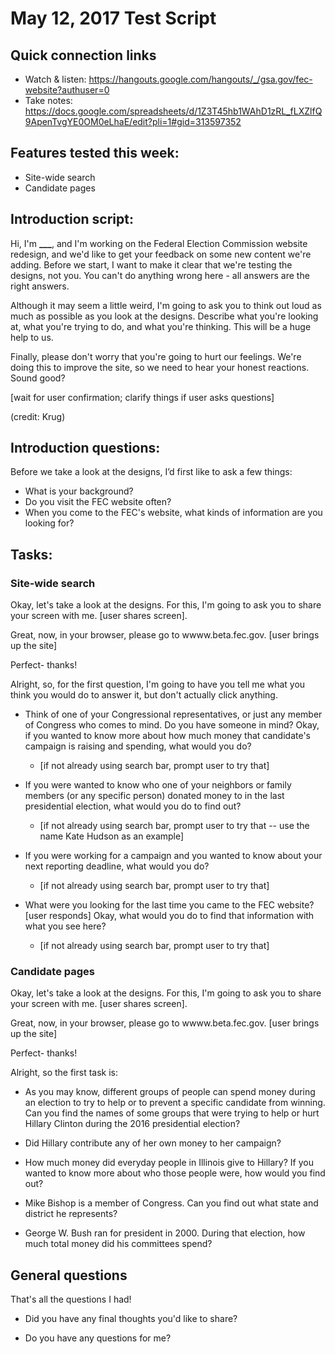 # May 12, 2017 Test Script

## Quick connection links

- Watch & listen: <https://hangouts.google.com/hangouts/_/gsa.gov/fec-website?authuser=0>
- Take notes: <https://docs.google.com/spreadsheets/d/1Z3T45hb1WAhD1zRL_fLXZlfQ9ApenTvgYE0OM0eLhaE/edit?pli=1#gid=313597352>

## Features tested this week:

- Site-wide search
- Candidate pages

## Introduction script: 

Hi, I'm **___**, and I'm working on the Federal Election Commission website redesign, and we'd like to get your feedback on some new content we're adding. Before we start, I want to make it clear that we're testing the designs, not you. You can't do anything wrong here - all answers are the right answers.

Although it may seem a little weird, I'm going to ask you to think out loud as much as possible as you look at the designs. Describe what you're looking at, what you're trying to do, and what you're thinking. This will be a huge help to us.

Finally, please don't worry that you're going to hurt our feelings. We're doing this to improve the site, so we need to hear your honest reactions. Sound good?

[wait for user confirmation; clarify things if user asks questions]

(credit: Krug)

## Introduction questions:

Before we take a look at the designs, I’d first like to ask a few things:

- What is your background?
- Do you visit the FEC website often?
- When you come to the FEC's website, what kinds of information are you looking for? 

## Tasks:

### Site-wide search

Okay, let's take a look at the designs. For this, I'm going to ask you to share your screen with me. [user shares screen].

Great, now, in your browser, please go to wwww.beta.fec.gov. [user brings up the site]

Perfect- thanks! 

Alright, so, for the first question, I'm going to have you tell me what you think you would do to answer it, but don't actually click anything. 


- Think of one of your Congressional representatives, or just any member of Congress who comes to mind. Do you have someone in mind? Okay, if you wanted to know more about how much money that candidate's campaign is raising and spending, what would you do?
    - [if not already using search bar, prompt user to try that]

- If you were wanted to know who one of your neighbors or family members (or any specific person) donated money to in the last presidential election, what would you do to find out?
    - [if not already using search bar, prompt user to try that -- use the name Kate Hudson as an example]

- If you were working for a campaign and you wanted to know about your next reporting deadline, what would you do?
    - [if not already using search bar, prompt user to try that]

- What were you looking for the last time you came to the FEC website? [user responds] Okay, what would you do to find that information with what you see here?
    - [if not already using search bar, prompt user to try that]
 
### Candidate pages

Okay, let's take a look at the designs. For this, I'm going to ask you to share your screen with me. [user shares screen].

Great, now, in your browser, please go to wwww.beta.fec.gov. [user brings up the site]

Perfect- thanks! 

Alright, so the first task is:

- As you may know, different groups of people can spend money during an election to try to help or to prevent a specific candidate from winning. Can you find the names of some groups that were trying to help or hurt Hillary Clinton during the 2016 presidential election? 

- Did Hillary contribute any of her own money to her campaign? 

- How much money did everyday people in Illinois give to Hillary? If you wanted to know more about who those people were, how would you find out?

- Mike Bishop is a member of Congress. Can you find out what state and district he represents? 

- George W. Bush ran for president in 2000. During that election, how much total money did his committees spend?


## General questions

That's all the questions I had!

- Did you have any final thoughts you'd like to share?

- Do you have any questions for me?







